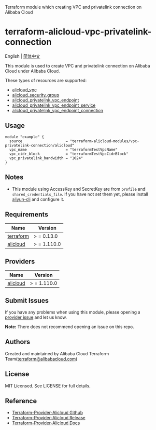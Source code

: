 Terraform module which creating VPC and privatelink connection on Alibaba Cloud

terraform-alicloud-vpc-privatelink-connection
=====================================================================

English | [简体中文](README-CN.md)

This module is used to create VPC and privatelink connection on Alibaba Cloud under Alibaba Cloud.

These types of resources are supported:

* [alicloud_vpc](https://registry.terraform.io/providers/aliyun/alicloud/latest/docs/resources/vpc)
* [alicloud_security_group](https://registry.terraform.io/providers/aliyun/alicloud/latest/docs/resources/security_group)
* [alicloud_privatelink_vpc_endpoint](https://registry.terraform.io/providers/aliyun/alicloud/latest/docs/resources/privatelink_vpc_endpoint)
* [alicloud_privatelink_vpc_endpoint_service](https://registry.terraform.io/providers/aliyun/alicloud/latest/docs/resources/privatelink_vpc_endpoint_service)
* [alicloud_privatelink_vpc_endpoint_connection](https://registry.terraform.io/providers/aliyun/alicloud/latest/docs/resources/privatelink_vpc_endpoint_connection)

## Usage

```hcl
module "example" {
  source                    = "terraform-alicloud-modules/vpc-privatelink-connection/alicloud"
  vpc_name                  = "terraformTestVpcName"
  vpc_cidr_block            = "terraformTestVpcCidrBlock"
  vpc_privatelink_bandwidth = "1024"
}
```

## Notes

* This module using AccessKey and SecretKey are from `profile` and `shared_credentials_file`. If you have not set them
  yet, please install [aliyun-cli](https://github.com/aliyun/aliyun-cli#installation) and configure it.

## Requirements

| Name | Version |
|------|---------|
| <a name="requirement_terraform"></a> [terraform](#requirement\_terraform) | > = 0.13.0 |
| <a name="requirement_alicloud"></a> [alicloud](#requirement\_alicloud) | > = 1.110.0 |

## Providers

| Name | Version |
|------|---------|
| <a name="provider_alicloud"></a> [alicloud](#provider\_alicloud) | > = 1.110.0 |

## Submit Issues

If you have any problems when using this module, please opening
a [provider issue](https://github.com/aliyun/terraform-provider-alicloud/issues/new) and let us know.

**Note:** There does not recommend opening an issue on this repo.

## Authors

Created and maintained by Alibaba Cloud Terraform Team(terraform@alibabacloud.com)

## License

MIT Licensed. See LICENSE for full details.

## Reference

* [Terraform-Provider-Alicloud Github](https://github.com/aliyun/terraform-provider-alicloud)
* [Terraform-Provider-Alicloud Release](https://releases.hashicorp.com/terraform-provider-alicloud/)
* [Terraform-Provider-Alicloud Docs](https://registry.terraform.io/providers/aliyun/alicloud/latest/docs)
